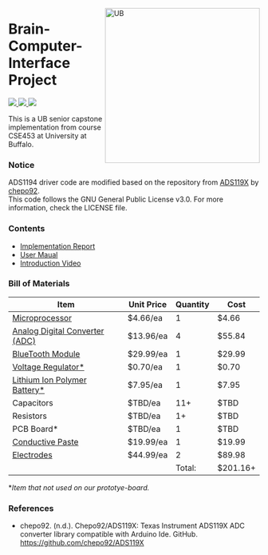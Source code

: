 <a href="https://engineering.buffalo.edu/computer-science-engineering.html"><img align="right" src="https://www-student.cse.buffalo.edu/img/Department-of-Computer-Science-and-Engineering.png" alt="UB" width="310"></a>

# Brain-Computer-Interface Project
<a href="https://github.com/Tyson-Hu/Brain-Computer-Interface_Project/issues"> <img src="https://img.shields.io/github/issues/Tyson-Hu/Brain-Computer-Interface_Project"/> </a>
<a href="https://github.com/Tyson-Hu/Brain-Computer-Interface_Project/blob/master/LICENSE"> <img src="https://img.shields.io/github/license/Tyson-Hu/Brain-Computer-Interface_Project"/> </a>
<a href="https://github.com/Tyson-Hu/Brain-Computer-Interface_Project/commits/master"> <img src="https://img.shields.io/github/last-commit/Tyson-Hu/Brain-Computer-Interface_Project"/> </a>

This is a UB senior capstone implementation from course CSE453 at University at Buffalo.

### Notice 
ADS1194 driver code are modified based on the repository from [ADS119X](https://github.com/chepo92/ADS119X) by [chepo92](https://github.com/chepo92).      
This code follows the GNU General Public License v3.0. For more information, check the LICENSE file. 

### Contents
- [Implementation Report]()
- [User Maual](https://github.com/Tyson-Hu/Brain-Computer-Interface_Project/blob/master/Doc/Introduction_video.mp4)
- [Introduction Video](https://github.com/Tyson-Hu/Brain-Computer-Interface_Project/blob/master/Doc/Introduction_video.mp4)

### Bill of Materials 
| Item | Unit Price | Quantity | Cost |
| ---- | ---- | ---- | ---- |
| [Microprocessor](https://www.digikey.com/en/products/detail/microchip-technology/ATMEGA328P-PU/1914589) | $4.66/ea | 1 | $4.66 |
| [Analog Digital Converter (ADC)](https://www.digikey.com/en/products/detail/texas-instruments/ADS1194CPAG/2440834) | $13.96/ea | 4 | $55.84 |
| [BlueTooth Module](https://www.digikey.com/en/products/detail/digilent,-inc./410-214/3902828) | $29.99/ea | 1 | $29.99 |
| [Voltage Regulator*](https://www.mouser.com/ProductDetail/Texas-Instruments/LP5907MFX-3.3-NOPB?qs=biyDIajrTn6NhrJCoL%2FdSQ%3D%3D) | $0.70/ea | 1 | $0.70 |
| [Lithium Ion Polymer Battery*](https://www.adafruit.com/product/1578) | $7.95/ea | 1 | $7.95 |
| Capacitors | $TBD/ea | 11+ | $TBD |
| Resistors | $TBD/ea | 1+ | $TBD |
| PCB Board* | $TBD/ea | 1 | $TBD |
| [Conductive Paste](https://shop.openbci.com/collections/frontpage/products/ten20-conductive-paste-8oz-jar) | $19.99/ea | 1 | $19.99 |
| [Electrodes](https://shop.openbci.com/products/openbci-gold-cup-electrodes) | $44.99/ea | 2 | $89.98 |
||| Total:| $201.16+ |     

**Item that not used on our prototye-board.*

### References
- chepo92. (n.d.). Chepo92/ADS119X: Texas Instrument ADS119X ADC converter library compatible with Arduino Ide. GitHub. https://github.com/chepo92/ADS119X 
